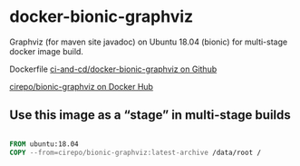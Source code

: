 # docker-bionic-graphviz

Graphviz (for maven site javadoc) on Ubuntu 18.04 (bionic) for multi-stage docker image build.

Dockerfile [ci-and-cd/docker-bionic-graphviz on Github](https://github.com/ci-and-cd/docker-bionic-graphviz)

[cirepo/bionic-graphviz on Docker Hub](https://hub.docker.com/r/cirepo/bionic-graphviz/)

## Use this image as a “stage” in multi-stage builds

```dockerfile

FROM ubuntu:18.04
COPY --from=cirepo/bionic-graphviz:latest-archive /data/root /

```

